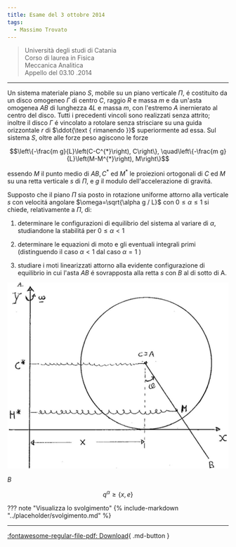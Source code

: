 ```yaml
---
title: Esame del 3 ottobre 2014
tags:
  - Massimo Trovato
---
```


>Università degli studi di Catania<br> Corso di laurea in Fisica<br> Meccanica Analitica<br> Appello del 03.10 .2014

---

Un sistema materiale piano $S$, mobile su un piano verticale $\Pi$, é
costituito da un disco omogeneo $\Gamma$ di centro $C$, raggio $R$ e
massa $m$ e da un'asta omogenea $A B$ di lunghezza $4 L$ e massa $m$,
con l'estremo $A$ inernierato al centro del disco. Tutti i precedenti
vincoli sono realizzati senza attrito; inoltre il disco $\Gamma$ é
vincolato a rotolare senza strisciare su una guida orizzontale $r$ di
$\ddot{\text { rimanendo }}$ superiormente ad essa. Sul sistema $S$,
oltre alle forze peso agiscono le forze

$$\left\{-\frac{m g}{L}\left(C-C^{*}\right), C\right\}, \quad\left\{-\frac{m g}{L}\left(M-M^{*}\right), M\right\}$$

essendo $M$ il punto medio di $A B, C^{*}$ ed $M^{*}$ le proiezioni
ortogonali di $C$ ed $M$ su una retta verticale $s$ di $\Pi$, e $g$ il
modulo dell'accelerazione di gravitá.

Supposto che il piano $\Pi$ sia posto in rotazione uniforme attorno alla
verticale $s$ con velocitá angolare $\omega=\sqrt{\alpha g / L}$ con
$0 \leq \alpha \leq 1$ si chiede, relativamente a $\Pi$, di:

1.  determinare le configurazioni di equilibrio del sistema al variare
    di $\alpha$, studiandone la stabilitá per $0 \leq \alpha<1$

2.  determinare le equazioni di moto e gli eventuali integrali primi
    (distinguendo il caso $\alpha<1$ dal caso $\alpha=1$ )

3.  studiare i moti linearizzati attorno alla evidente configurazione di
    equilibrio in cui l'asta $A B$ é sovrapposta alla retta $s$ con $B$
    al di sotto di A.

![image](images/2023_04_03_c2b519dab57738b76b16g-09.jpg)

$B$

$$q^{\alpha} \geq\{x, e\}$$

??? note "Visualizza lo svolgimento"
    {% include-markdown "../placeholder/svolgimento.md" %}

---

[:fontawesome-regular-file-pdf: Download](pdf/2014-2016-t.pdf){ .md-button }